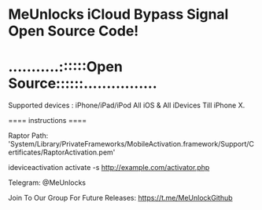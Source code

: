 # MeUnlocks iCloud Bypass Signal Open Source Code!
# ...........::::::Open Source::::::................

Supported devices : iPhone/iPad/iPod  All iOS & All iDevices Till iPhone X.

==== instructions ====

Raptor Path: 'System/Library/PrivateFrameworks/MobileActivation.framework/Support/Certificates/RaptorActivation.pem'


ideviceactivation activate -s http://example.com/activator.php 



Telegram: @MeUnlocks

Join To Our Group For Future Releases: 
https://t.me/MeUnlockGithub
